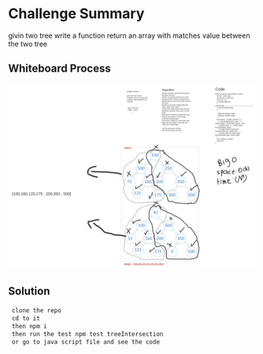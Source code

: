 # Challenge Summary
<!-- Description of the challenge -->
givin two tree write a function return an array with matches value between the two tree 

## Whiteboard Process
<!-- Embedded whiteboard image -->
![cc26](../assets/codec31.png)

## Solution

```
 clone the repo
 cd to it 
 then npm i 
 then run the test npm test treeIntersection
 or go to java script file and see the code  
```

